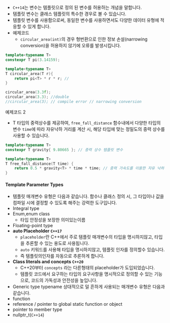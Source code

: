 
- `C++14`는 변수는 템플릿으로 정의  된 변수를 허용하는 개념을 말합니다.
- 템플릿 변수는 클래스 템플릿의 특수한 경우로 볼 수 있습니다.
- 템플릿 변수를 사용함으로써, 동일한 변수를 사용하면서도 다양한 데이터 유형에 적응할 수 있게 합니다.
- 예제코드
	- `circular_area(int)`의 경우 형번환으로 인한 정보 손설(narrowing conversion)을 허용하지 않기에 오류를 발생시킵니다. 
``` C++
template<typename T>
constexpr T pi(3.14159);

template<typename T>
T circular_area(T r){
	return pi<T> * r * r; // 
}

circular_area(3.3f);
circular_area(3.3); //double
//circular_area(3); // compile error // narrowing conversion
```
예제코드 2
- T 타입의 중력상수를 제공하여,  `free_fall_distance` 함수내에서 다양한 타입의 변수 `time`에 따라 자유낙하 거리를 계산 시, 해당 타입에 맞는 정밀도의 중력 상수를 사용할 수 있습니다. 
```C++
template<typename T>
constexpr T gravity{ 9.80665 }; // 중력 상수 템플릿 변수

template<typename T>
T free_fall_distance(T time) {
    return 0.5 * gravity<T> * time * time; // 중력 가속도를 이용한 자유 낙하 거리 계산
}

```

#### Template Parameter Types
- 템플릿 매개변수 유형은 다음과 같습니다. 함수나 클래스 정의 시, 그 타입이나 값을 컴파일 시에 결정할 수 있도록 해주는 강력한 도구입니다.
- Integral type
- Enum,enum class
	- 타입 안정성을 보장한 의미있는이름
- Floating-point type
- **auto Placeholder `C++17`**
	- `placeholder`란 C++에서 주로 템플릿 매개변수의 타입을 명시하지않고, 타입을 추론할 수 있는 용도로 사용됩니다.
	- `auto` 키워드를 사용해 타입을 명시하지않고, 템플릿 인자를 정의할수 있습니다. 
	- 즉 템플릿의인자를 자동으로 추론하게 합니다. 
- **Class literals and concepts `C++20`**
	- C++20부터 `concepts` 라는 다른형태의 placeholder가 도입되었습니다.
	- 템플릿 코드에서 요구하는 타입의 요구사항을 명시적으로 정의할 수 있는 기능으로, 코드의 가독성과 안전성을 높입니다. 
- Generic type typename
상대적으로 덜 흔하게 사용되는 매개변수 유형은 다음과 같습니다.
- function
- reference / pointer to global static function or object
- pointer to member type
- nullptr_t(`C++14`)